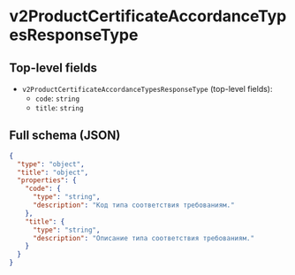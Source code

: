 # v2ProductCertificateAccordanceTypesResponseType

## Top-level fields
- `v2ProductCertificateAccordanceTypesResponseType` (top-level fields):
  - `code`: `string`
  - `title`: `string`

## Full schema (JSON)
```json
{
  "type": "object",
  "title": "object",
  "properties": {
    "code": {
      "type": "string",
      "description": "Код типа соответствия требованиям."
    },
    "title": {
      "type": "string",
      "description": "Описание типа соответствия требованиям."
    }
  }
}
```
